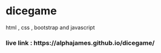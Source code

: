 # dicegame
html , css , bootstrap and javascript 

<h3> live link : https://alphajames.github.io/dicegame/ </h3>
